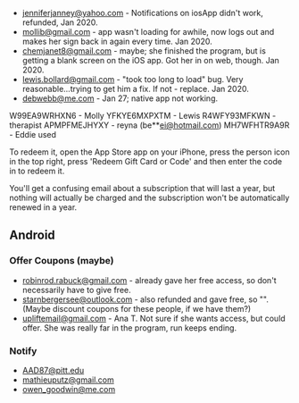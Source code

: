 * jenniferjanney@yahoo.com - Notifications on iosApp didn't work, refunded, Jan 2020.
* mollib@gmail.com - app wasn't loading for awhile, now logs out and makes her sign back in again every time. Jan 2020. 
* chemjanet8@gmail.com - maybe; she finished the program, but is getting a blank screen on the iOS app. Got her in on web, though.  Jan 2020.
* lewis.bollard@gmail.com - "took too long to load" bug. Very reasonable...trying to get him a fix. If not - replace. Jan 2020. 
* debwebb@me.com - Jan 27; native app not working.

W99EA9WRHXN6 - Molly
YFKYE6MXPXTM - Lewis
R4WFY93MFKWN - therapist
APMPFMEJHYXY - reyna (be**ei@hotmail.com)
MH7WFHTR9A9R - Eddie used
 
To redeem it, open the App Store app on your iPhone, press the person icon in the top right, press 'Redeem Gift Card or Code' and then enter the code in to redeem it.

You'll get a confusing email about a subscription that will last a year, but nothing will actually be charged and the subscription won't be automatically renewed in a year.

## Android

### Offer Coupons (maybe) 
* robinrod.rabuck@gmail.com - already gave her free access, so don't necessarily have to give free. 
* starnbergersee@outlook.com - also refunded and gave free, so "". (Maybe discount coupons for these people, if we have them?)
* upliftemail@gmail.com - Ana T. Not sure if she wants access, but could offer. She was really far in the program, run keeps ending. 

### Notify
* AAD87@pitt.edu
* mathieuputz@gmail.com
* owen_goodwin@me.com